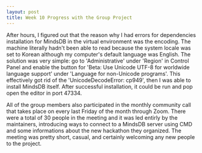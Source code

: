 ```yaml
---
layout: post
title: Week 10 Progress with the Group Project
---
```



After hours, I figured out that the reason why I had errors for dependencies installation for MindsDB in the virtual environment was the encoding. The machine literally hadn't been able to read because the system locale was set to Korean although my computer's default language was English. <!--more--> The solution was very simple: go to 'Administrative' under 'Region' in Control Panel and enable the button for 'Beta: Use Unicode UTF-8 for worldwide language support' under 'Language for non-Unicode programs'. This effectively got rid of the 'UnicodeDecodeError: cp949', then I was able to install MindsDB itself. After successful installation, it could be run and pop open the editor in port 47334.

All of the group members also participated in the monthly community call that takes place on every last Friday of the month through Zoom. There were a total of 30 people in the meeting and it was led entirly by the maintainers, introducing ways to connect to a MindsDB server using CMD and some informations about the new hackathon they organized. The meeting was pretty short, casual, and certainly welcoming any new people to the project. 
